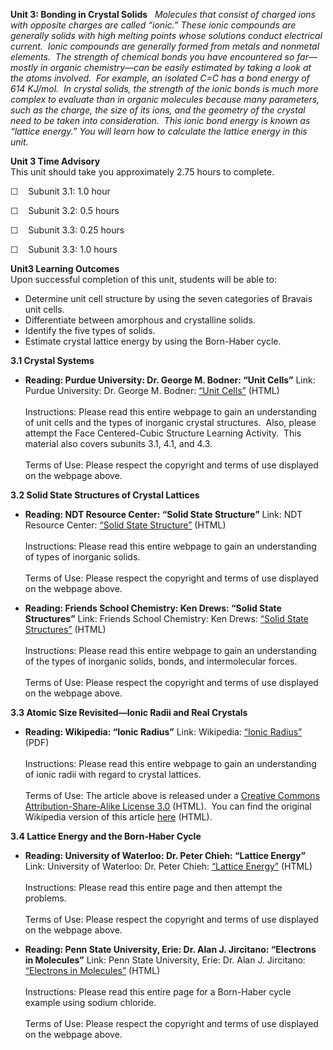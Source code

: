 **Unit 3: Bonding in Crystal Solids** <span id="3"></span> 
*Molecules that consist of charged ions with opposite charges are called
“ionic.” These ionic compounds are generally solids with high melting
points whose solutions conduct electrical current.  Ionic compounds are
generally formed from metals and nonmetal elements.  The strength of
chemical bonds you have encountered so far—mostly in organic
chemistry—can be easily estimated by taking a look at the atoms
involved.  For example, an isolated C=C has a bond energy of 614
KJ/mol.  In crystal solids, the strength of the ionic bonds is much more
complex to evaluate than in organic molecules because many parameters,
such as the charge, the size of its ions, and the geometry of the
crystal need to be taken into consideration.  This ionic bond energy is
known as “lattice energy.” You will learn how to calculate the lattice
energy in this unit.*

**Unit 3 Time Advisory**  
This unit should take you approximately 2.75 hours to complete.  
  
 ☐    Subunit 3.1: 1.0 hour  
  
 ☐    Subunit 3.2: 0.5 hours  
  
 ☐    Subunit 3.3: 0.25 hours  
  
 ☐    Subunit 3.3: 1.0 hours

**Unit3 Learning Outcomes**  
Upon successful completion of this unit, students will be able to:
-   Determine unit cell structure by using the seven categories of
    Bravais unit cells.
-   Differentiate between amorphous and crystalline solids.
-   Identify the five types of solids.
-   Estimate crystal lattice energy by using the Born-Haber cycle.

**3.1 Crystal Systems** <span id="3.1"></span> 
-   **Reading: Purdue University: Dr. George M. Bodner: “Unit Cells”**
    Link: Purdue University: Dr. George M. Bodner: [“Unit
    Cells”](http://chemed.chem.purdue.edu/genchem/topicreview/bp/ch13/unitcell.php)
    (HTML)  
        
     Instructions: Please read this entire webpage to gain an
    understanding of unit cells and the types of inorganic crystal
    structures.  Also, please attempt the Face Centered-Cubic Structure
    Learning Activity.  This material also covers subunits 3.1, 4.1, and
    4.3.  
        
     Terms of Use: Please respect the copyright and terms of use
    displayed on the webpage above.

**3.2 Solid State Structures of Crystal Lattices** <span
id="3.2"></span> 
-   **Reading: NDT Resource Center: “Solid State Structure”**
    Link: NDT Resource Center: [“Solid State
    Structure”](http://www.ndt-ed.org/EducationResources/CommunityCollege/Materials/Structure/solidstate.htm)
    (HTML)  
        
     Instructions: Please read this entire webpage to gain an
    understanding of types of inorganic solids.  
        
     Terms of Use: Please respect the copyright and terms of use
    displayed on the webpage above.

-   **Reading: Friends School Chemistry: Ken Drews: “Solid State
    Structures”**
    Link: Friends School Chemistry: Ken Drews: [“Solid State
    Structures”](http://mysite.verizon.net/kdrews47/solids/solids.html)
    (HTML)  
        
     Instructions: Please read this entire webpage to gain an
    understanding of the types of inorganic solids, bonds, and
    intermolecular forces.  
        
     Terms of Use: Please respect the copyright and terms of use
    displayed on the webpage above.

**3.3 Atomic Size Revisited—Ionic Radii and Real Crystals** <span
id="3.3"></span> 
-   **Reading: Wikipedia: “Ionic Radius”**
    Link: Wikipedia: [“Ionic
    Radius”](https://resources.saylor.org/archived/wp-content/uploads/2011/06/Ionic-Radius.pdf)
    (PDF)  
        
     Instructions: Please read this entire webpage to gain an
    understanding of ionic radii with regard to crystal lattices.  
        
     Terms of Use: The article above is released under a [Creative
    Commons Attribution-Share-Alike License
    3.0](http://creativecommons.org/licenses/by-sa/3.0/) (HTML).  You
    can find the original Wikipedia version of this article
    [here](http://en.wikipedia.org/wiki/Ionic_radii) (HTML).

**3.4 Lattice Energy and the Born-Haber Cycle** <span id="3.4"></span> 
-   **Reading: University of Waterloo: Dr. Peter Chieh: “Lattice
    Energy”**
    Link: University of Waterloo: Dr. Peter Chieh: [“Lattice
    Energy”](http://www.science.uwaterloo.ca/~cchieh/cact/applychem/lattice.html)
    (HTML)  
        
     Instructions: Please read this entire page and then attempt the
    problems.   
        
     Terms of Use: Please respect the copyright and terms of use
    displayed on the webpage above.

-   **Reading: Penn State University, Erie: Dr. Alan J. Jircitano:
    “Electrons in Molecules”**
    Link: Penn State University, Erie: Dr. Alan J. Jircitano:
    [“Electrons in
    Molecules”](http://chemistry.bd.psu.edu/jircitano/BH.html) (HTML)  
        
     Instructions: Please read this entire page for a Born-Haber cycle
    example using sodium chloride.   
        
     Terms of Use: Please respect the copyright and terms of use
    displayed on the webpage above.


